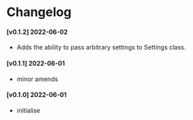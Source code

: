 # Changelog

#### [v0.1.2] 2022-06-02
 - Adds the ability to pass arbitrary settings to Settings class.

#### [v0.1.1] 2022-06-01
- minor amends

#### [v0.1.0] 2022-06-01
- initialise
